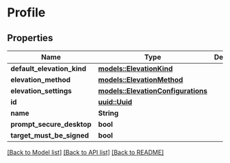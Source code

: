 # Profile

## Properties

Name | Type | Description | Notes
------------ | ------------- | ------------- | -------------
**default_elevation_kind** | [**models::ElevationKind**](ElevationKind.md) |  | 
**elevation_method** | [**models::ElevationMethod**](ElevationMethod.md) |  | 
**elevation_settings** | [**models::ElevationConfigurations**](ElevationConfigurations.md) |  | 
**id** | [**uuid::Uuid**](uuid::Uuid.md) |  | 
**name** | **String** |  | 
**prompt_secure_desktop** | **bool** |  | 
**target_must_be_signed** | **bool** |  | 

[[Back to Model list]](../README.md#documentation-for-models) [[Back to API list]](../README.md#documentation-for-api-endpoints) [[Back to README]](../README.md)


